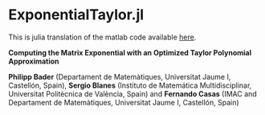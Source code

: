 # ExponentialTaylor.jl

This is julia translation of the matlab code available [here](http://www.gicas.uji.es/Research/MatrixExp.html).

**Computing the Matrix Exponential with an Optimized Taylor Polynomial Approximation**

**Philipp Bader** (Departament de Matemàtiques, Universitat Jaume I, Castellón, Spain), 
**Sergio Blanes** (Instituto de Matemática Multidisciplinar, Universitat Politècnica de València, Spain) 
and **Fernando Casas** (IMAC and Departament de Matemàtiques, Universitat Jaume I, Castellón, Spain)

